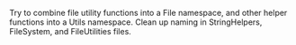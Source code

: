 Try to combine file utility functions into a File namespace, and other helper functions into a Utils namespace. Clean up naming in StringHelpers, FileSystem, and FileUtilities files.